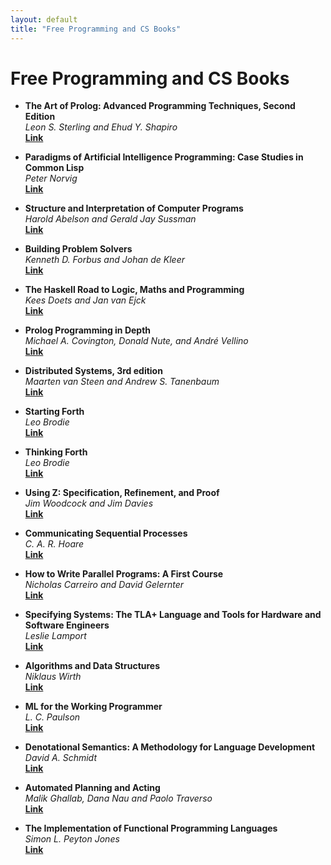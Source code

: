 ```yaml
---
layout: default
title: "Free Programming and CS Books"
---
```


# Free Programming and CS Books

* **The Art of Prolog: Advanced Programming Techniques, Second Edition**  
*Leon S. Sterling and Ehud Y. Shapiro*  
[**Link**](https://mitpress.mit.edu/books/art-prolog-second-edition)

* **Paradigms of Artificial Intelligence Programming: Case Studies in Common Lisp**  
*Peter Norvig*  
[**Link**](https://github.com/norvig/paip-lisp)

* **Structure and Interpretation of Computer Programs**  
*Harold Abelson and Gerald Jay Sussman*  
[**Link**](https://mitpress.mit.edu/sites/default/files/sicp/index.html)

* **Building Problem Solvers**  
*Kenneth D. Forbus and Johan de Kleer*  
[**Link**](http://www.qrg.northwestern.edu/bps/readme.html)

* **The Haskell Road to Logic, Maths and Programming**  
*Kees Doets and Jan van Ejck*  
[**Link**](https://fldit-www.cs.uni-dortmund.de/~peter/PS07/HR.pdf)

* **Prolog Programming in Depth**  
*Michael A. Covington, Donald Nute, and André Vellino*  
[**Link**](http://www.covingtoninnovations.com/books.html#ppid)

* **Distributed Systems, 3rd edition**  
*Maarten van Steen and Andrew S. Tanenbaum*  
[**Link**](https://www.distributed-systems.net/index.php/books/distributed-systems-3rd-edition-2017/)

* **Starting Forth**  
*Leo Brodie*  
[**Link**](https://www.forth.com/starting-forth/)

* **Thinking Forth**  
*Leo Brodie*  
[**Link**](http://thinking-forth.sourceforge.net/)

* **Using Z: Specification, Refinement, and Proof**  
*Jim Woodcock and Jim Davies*  
[**Link**](http://www.usingz.com/)

* **Communicating Sequential Processes**  
*C. A. R. Hoare*  
[**Link**](http://www.usingcsp.com/)

* **How to Write Parallel Programs: A First Course**  
*Nicholas Carreiro and David Gelernter*  
[**Link**](https://zoo.cs.yale.edu/classes/cs424/howto.pdf)

* **Specifying Systems: The TLA+ Language and Tools for Hardware and Software Engineers**  
*Leslie Lamport*  
[**Link**](https://lamport.azurewebsites.net/tla/book.html)

* **Algorithms and Data Structures**  
*Niklaus Wirth*  
[**Link**](https://people.inf.ethz.ch/wirth/AD.pdf)

* **ML for the Working Programmer**  
*L. C. Paulson*  
[**Link**](https://www.cl.cam.ac.uk/~lp15/MLbook/)

* **Denotational Semantics: A Methodology for Language Development**  
*David A. Schmidt*  
[**Link**](http://people.cs.ksu.edu/~schmidt/text/densem.html)

* **Automated Planning and Acting**  
*Malik Ghallab, Dana Nau and Paolo Traverso*  
[**Link**](http://projects.laas.fr/planning/)

* **The Implementation of Functional Programming Languages**  
*Simon L. Peyton Jones*  
[**Link**](https://www.microsoft.com/en-us/research/wp-content/uploads/1987/01/slpj-book-1987-small.pdf)

